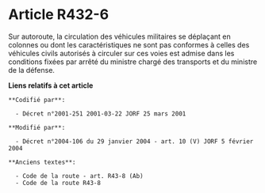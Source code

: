 # Article R432-6

Sur autoroute, la circulation des véhicules militaires se déplaçant en colonnes ou dont les caractéristiques ne sont pas
conformes à celles des véhicules civils autorisés à circuler sur ces voies est admise dans les conditions fixées par arrêté
du ministre chargé des transports et du ministre de la défense.

**Liens relatifs à cet article**

	**Codifié par**:

	  - Décret n°2001-251 2001-03-22 JORF 25 mars 2001

	**Modifié par**:

	  - Décret n°2004-106 du 29 janvier 2004 - art. 10 (V) JORF 5 février 2004

	**Anciens textes**:

	  - Code de la route - art. R43-8 (Ab)
	  - Code de la route R43-8
